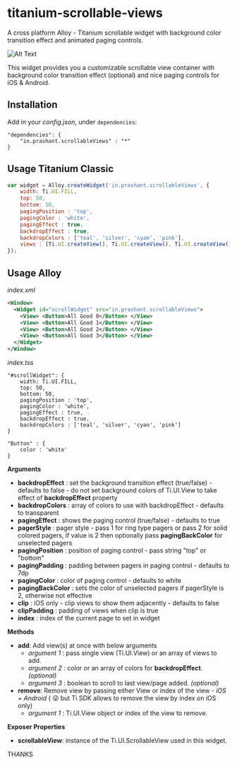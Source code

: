 # titanium-scrollable-views
A cross platform Alloy - Titanium scrollable widget with background color transition effect and animated paging controls.

![Alt Text](https://github.com/prashantsaini1/titanium-scrollable-views/blob/master/Dec-04-2016%2021-36-53.gif)

This widget provides you a customizable scrollable view container with background color transition effect (optional) and nice paging controls for iOS & Android.

## Installation

Add in your *config.json*, under `dependencies`:

```
"dependencies": {
    "in.prashant.scrollableViews" : "*"
}
```

## Usage Titanium Classic
```javascript
var widget = Alloy.createWidget('in.prashant.scrollableViews', {
	width: Ti.UI.FILL,
	top: 50,
	bottom: 50,
	pagingPosition : 'top',
	pagingColor : 'white',
	pagingEffect : true,
	backdropEffect : true,
	backdropColors : ['teal', 'silver', 'cyan', 'pink'],
	views : [Ti.UI.createView(), Ti.UI.createView(), Ti.UI.createView(), Ti.UI.createView()]
});
```

## Usage Alloy
*index.xml*
```xml
<Window>
  <Widget id="scrollWidget" src="in.prashant.scrollableViews">
    <View> <Button>All Good 0</Button> </View>
    <View> <Button>All Good 1</Button> </View>
    <View> <Button>All Good 2</Button> </View>
    <View> <Button>All Good 3</Button> </View>
  </Widget>
</Window>
```

*index.tss*
```tss
"#scrollWidget": {	
	width: Ti.UI.FILL,
	top: 50,
	bottom: 50,
	pagingPosition : 'top',
	pagingColor : 'white',
	pagingEffect : true,
	backdropEffect : true,
	backdropColors : ['teal', 'silver', 'cyan', 'pink']
}

"Button" : {
	color : 'white'
}
```

<b>Arguments</b>
* **backdropEffect**  : set the background transition effect (true/false) - defaults to false - do not set background colors of Ti.UI.View to take effect of __backdropEffect__ property
* **backdropColors**  : array of colors to use with backdropEffect - defaults to transparent
* **pagingEffect**    : shows the paging control (true/false) - defaults to true
* **pagerStyle**      : pager style - pass 1 for ring type pagers or pass 2 for solid colored pagers, if value is 2 then optionally pass **pagingBackColor** for unselected pagers
* **pagingPosition**  : position of paging control - pass string "top" or "bottom"
* **pagingPadding**   : padding between pagers in paging control - defaults to 7dp
* **pagingColor**     : color of paging control - defaults to white
* **pagingBackColor** : sets the color of unselected pagers if pagerStyle is 2, otherwise not effective
* **clip**            : iOS only - clip views to show them adjacently - defaults to false
* **clipPadding**     : padding of views when clip is true
* **index**           : index of the current page to set in widget

<b>Methods</b>
* **add**: Add view(s) at once with below arguments
  * *argument 1* : pass single view (Ti.UI.View) or an array of views to add.
  * *argument 2* :  color or an array of colors for **backdropEffect**. _(optional)_
  * *argument 3* : boolean to scroll to last view/page added. _(optional)_
* **remove**: Remove view by passing either View or index of the view - *iOS + Android* ( :stuck_out_tongue_winking_eye: but Ti SDK allows to remove the view by index on iOS only)
  * *argument 1* : Ti.UI.View object or index of the view to remove.

<b>Exposer Properties</b>
* **scrollableView**: instance of the Ti.UI.ScrollableView used in this widget.
  

THANKS
